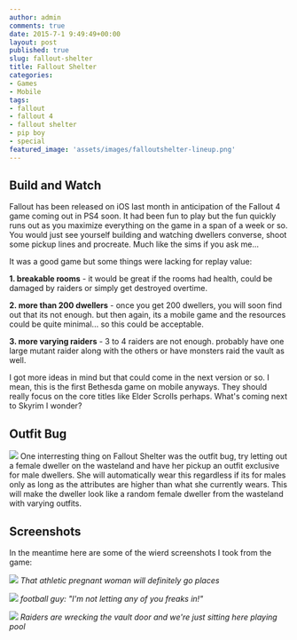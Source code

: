 ```yaml
---
author: admin
comments: true
date: 2015-7-1 9:49:49+00:00
layout: post
published: true
slug: fallout-shelter
title: Fallout Shelter
categories:
- Games
- Mobile
tags:
- fallout
- fallout 4
- fallout shelter
- pip boy
- special
featured_image: 'assets/images/falloutshelter-lineup.png'
---
```


Build and Watch 
---

Fallout has been released on iOS last month in anticipation of the Fallout 4 game coming out in PS4 soon. It had been fun to play but the fun quickly runs out as you maximize everything on the game in a span of a week or so. You would just see yourself building and watching dwellers converse, shoot some pickup lines and procreate. Much like the sims if you ask me...

It was a good game but some things were lacking for replay value:

**1. breakable rooms** - it would be great if the rooms had health, could be damaged by raiders or simply get destroyed overtime.

**2. more than 200 dwellers** - once you get 200 dwellers, you will soon find out that its not enough. but then again, its a mobile game and the resources could be quite minimal... so this could be acceptable.
 
**3. more varying raiders** - 3 to 4 raiders are not enough. probably have one large mutant raider along with the others or have monsters raid the vault as well.

I got more ideas in mind but that could come in the next version or so. I mean, this is the first Bethesda game on mobile anyways. They should really focus on the core titles like Elder Scrolls perhaps. What's coming next to Skyrim I wonder?


Outfit Bug
---
[![]({{BASE_PATH}}/assets/images/falloutshelter-outfitbug.jpg)]()
One interresting thing on Fallout Shelter was the outfit bug, try letting out a female dweller on the wasteland and have her pickup an outfit exclusive for male dwellers. She will automatically wear this regardless if its for males only as long as the attributes are higher than what she currently wears. This will make the dweller look like a random female dweller from the wasteland with varying outfits. 


Screenshots
---

In the meantime here are some of the wierd screenshots I took from the game:

[![]({{BASE_PATH}}/assets/images/falloutshelter-athletics.png)]()
*That athletic pregnant woman will definitely go places* 

[![]({{BASE_PATH}}/assets/images/falloutshelter-lineup.png)]()
*football guy: "I'm not letting any of you freaks in!"*

[![]({{BASE_PATH}}/assets/images/falloutshelter-raiders.png)]()
*Raiders are wrecking the vault door and we're just sitting here playing pool*